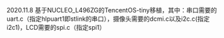 2020.11.8 基于NUCLEO_L496ZG的TencentOS-tiny移植，其中：串口需要的uart.c（指定hlpuart1即stlink的串口），摄像头需要的dcmi.c以及i2c.c(指定i2c1)，LCD需要的spi.c（指定spi1）